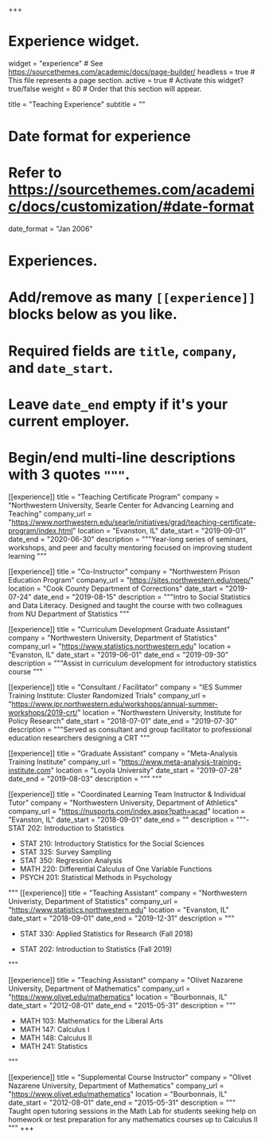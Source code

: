 +++
# Experience widget.
widget = "experience"  # See https://sourcethemes.com/academic/docs/page-builder/
headless = true  # This file represents a page section.
active = true  # Activate this widget? true/false
weight = 80  # Order that this section will appear.

title = "Teaching Experience"
subtitle = ""

# Date format for experience
#   Refer to https://sourcethemes.com/academic/docs/customization/#date-format
date_format = "Jan 2006"

# Experiences.
#   Add/remove as many `[[experience]]` blocks below as you like.
#   Required fields are `title`, `company`, and `date_start`.
#   Leave `date_end` empty if it's your current employer.
#   Begin/end multi-line descriptions with 3 quotes `"""`.

[[experience]]
  title = "Teaching Certificate Program"
  company = "Northwestern University, Searle Center for Advancing Learning and Teaching"
  company_url = "https://www.northwestern.edu/searle/initiatives/grad/teaching-certificate-program/index.html"
  location = "Evanston, IL"
  date_start = "2019-09-01"
  date_end = "2020-06-30"
  description = """Year-long series of seminars, workshops, and peer and faculty mentoring focused on improving student learning
"""

[[experience]]
  title = "Co-Instructor"
  company = "Northwestern Prison Education Program"
  company_url = "https://sites.northwestern.edu/npep/"
  location = "Cook County Department of Corrections"
  date_start = "2019-07-24"
  date_end = "2019-08-15"
  description = """Intro to Social Statistics and Data Literacy. Designed and taught the course with two colleagues from NU Department of Statistics
"""

[[experience]]
  title = "Curriculum Development Graduate Assistant"
  company = "Northwestern University, Department of Statistics"
  company_url = "https://www.statistics.northwestern.edu"
  location = "Evanston, IL"
  date_start = "2019-06-01"
  date_end = "2019-09-30"
  description = """Assist in curriculum development for introductory statistics course
"""

[[experience]]
  title = "Consultant / Facilitator"
  company = "IES Summer Training Institute: Cluster Randomized Trials"
  company_url = "https://www.ipr.northwestern.edu/workshops/annual-summer-workshops/2019-crt/"
  location = "Northwestern University, Institute for Policy Research"
  date_start = "2018-07-01"
  date_end = "2019-07-30"
  description = """Served as consultant and group facilitator to professional education researchers designing a CRT
"""

[[experience]]
  title = "Graduate Assistant"
  company = "Meta-Analysis Training Institute"
  company_url = "https://www.meta-analysis-training-institute.com"
  location = "Loyola University"
  date_start = "2019-07-28"
  date_end = "2019-08-03"
  description = """
"""

[[experience]]
  title = "Coordinated Learning Team Instructor & Individual Tutor"
  company = "Northwestern University, Department of Athletics"
  company_url = "https://nusports.com/index.aspx?path=acad"
  location = "Evanston, IL"
  date_start = "2018-09-01"
  date_end = ""
  description = """- STAT 202: Introduction to Statistics
- STAT 210: Introductory Statistics for the Social Sciences
- STAT 325: Survey Sampling
- STAT 350: Regression Analysis
- MATH 220: Differential Calculus of One Variable Functions
- PSYCH 201: Statistical Methods in Psychology

"""
[[experience]]
  title = "Teaching Assistant"
  company = "Northwestern Univeristy, Department of Statistics"
  company_url = "https://www.statistics.northwestern.edu"
  location = "Evanston, IL"
  date_start = "2018-09-01"
  date_end = "2019-12-31"
  description = """
  - STAT 330: Applied Statistics for Research (Fall 2018)
  
  - STAT 202: Introduction to Statistics (Fall 2019)

"""

[[experience]]
  title = "Teaching Assistant"
  company = "Olivet Nazarene University, Department of Mathematics"
  company_url = "https://www.olivet.edu/mathematics"
  location = "Bourbonnais, IL"
  date_start = "2012-08-01"
  date_end = "2015-05-31"
  description = """
  - MATH 103: Mathematics for the Liberal Arts
  - MATH 147: Calculus I
  - MATH 148: Calculus II
  - MATH 241: Statistics

"""

[[experience]]
  title = "Supplemental Course Instructor"
  company = "Olivet Nazarene University, Department of Mathematics"
  company_url = "https://www.olivet.edu/mathematics"
  location = "Bourbonnais, IL"
  date_start = "2012-08-01"
  date_end = "2015-05-31"
  description = """
Taught open tutoring sessions in the Math Lab for students seeking help 
on homework or test preparation for any mathematics courses up to 
Calculus II
"""
+++
